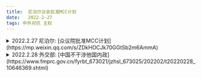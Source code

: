 ```yaml
---
title:  尼泊尔议会批准MCC计划
date:   2022-2-27
tags: 中外对抗 主权
---
```


<details markdown=1><summary markdown='span'>2022.2.27 尼泊尔: [众议院批准MCC计划](https://mp.weixin.qq.com/s/ZDkHOCJk70GGtSb2m6AmmA)</summary>
尼泊尔众议院27日晚间批准了受到众多关注的“[千禧年挑战公司协议](https://www.mcc.gov/where-we-work/program/nepal-compact)”（简称MCC协议）后，有网友发出这样的声音。  
尼泊尔政府早在2017年就与美国签署了MCC协议，协议规定美政府援助5亿美元、尼泊尔政府投入1.3亿美元用于尼国内的基础设施建设。  
但该协议中的部分条款，如规定该协议“优于尼泊尔国内法”、援助款不能用于“违反美国法律或美国政策”、MCC项目美方人员不受尼泊尔法院管辖等，在尼泊尔引发巨大争议，被反对人士称为“不平等条约”。  
因此它在议会迟迟没有通过。

《加德满都邮报》28日报道称，经过各党数周的讨价还价，议会批准了这项极具争议的“美国赠款协议”。  
在批准这份协议的同时，尼泊尔还准备了一个包含12条的“解释性声明”。  
这份声明强调尼宪法效力高于MCC、尼不会因MCC而成为美“印太战略”军事和安全盟友、尼仅在MCC问题上尊重美政策和法律、美方在尼活动受到尼法律约束和监督，等等。  
不难看出，“解释性声明”实际上是对协议部分内容以及美国相关态度的不认可。  
尼泊尔政府称，已将“解释性声明”和MCC协议一起寄给美国千禧年公司总部，要求公司总部认可这份声明，合约才能被执行。  
但问题是，尼政府能够如愿吗？  
情况并不乐观。  
美国驻尼泊尔大使馆在协议通过的第一时间发了[声明](https://np.usembassy.gov/statement-on-parliaments-ratification-of-the-mcc-nepal-compact/)，对尼泊尔议会的最新行动表示赞许，称尼泊尔现在可以努力实施协议了，还表示它对尼泊尔民众意味着“更多就业机会、可靠的电力供应以及更低的运输成本”。  
就是这个大使馆，此前声称MCC协议是“来自美国人民的礼物”。如今协议通过，他们更是把好话说尽。  
但另一方面，就连[尼泊尔媒体](https://twitter.com/NepalNewsEng/status/1498196028251676672)都意识到，对“解释性声明”，美国保持了沉默。  
这意味着什么，不言而喻。  
尼泊尔国内对“解释性声明”则有一些批评。  
《喜马拉雅时报》28日引述尼最大反对党尼共（联合马列）的声明称，“解释性声明没有任何意义。”。  
该党负责人表示，所谓“解释性声明”只是执政联盟为挽救其立场的工具。  
《尼泊尔时报》引述该国宪法专家的评论说：“一个国家没有单方面权利对两国之间达成的协议发表解释性评论”。  
另一家当地语媒体称，“解释性声明”只是一场闹剧，是维护尼泊尔国内各方尊严的伎俩，其目的是要蒙上人们的眼睛。  
虽然部分议员称，如果美不遵守“解释性声明”MCC将自动失效，然而协议通过的时间正好在美国国务院之前给出的“最后期限”的前一天，也很能说明问题。  
清华大学国家战略研究院研究部主任钱峰告诉“补壹刀”，从“解释性声明”本身来看，它可以平衡美方协议的过高要求，也意图平衡民众诉求，但最终它能否能在法律上与MCC协议平行，还要取决于美国方面的态度。  
钱峰认为，美国方面能看到尼泊尔内部政治状况，可能对“解释性声明”有一些吸纳和让步，但全盘接纳的可能性并不大。

这一协议在尼泊尔拉锯了五年，是各政党博弈的重要政治议题，也在舆论、民间激起讨论。其中有支持MCC协议的声音，有人认为这一协议将拉近尼泊尔和美国的关系，让处在中印之间的尼泊尔获得更多战略回旋空间。  
还有人指出，用在基础设施建设方面的5亿美元，确实可以提升尼泊尔的社会发展。  
但从上到下，反对的声音也不少。这几天临近表决，尼泊尔多地发生针对MCC的抗议示威活动。  
28日，尼泊尔五党执政联盟中的民族人民阵线宣布离开执政联盟，以抗议议会不顾民众反对批准MCC协议，该党将在多地举行抗议集会。  
据[报道](https://twitter.com/NepalDailyLive2/status/1498189730260795392)，28日在联邦议会在楼前的街道上出现了一个可疑的高压锅，上面写着“不要MCC协议”。  
这些动向折射了很多尼泊尔人对MCC的态度。  
协议通过后，有网友直接说，尼泊尔不需要MCC，还有人认为政府没有听取民众的意见。  
有[网友](https://twitter.com/TRlVlASUGA/status/1498243562877579266)还说，MCC协议对尼泊尔来说就像一个债务陷阱，唯一受益的将是美国。  
>Mcc is like a debt trap to nepal , the only ones gaining will be usa… cause we all know the aid money will barely go into nepal’s infrastructure but instead to these hungry politicians pocket  

从MCC以往的做派看，尼泊尔社会的这种担心并不多余。中国社会科学院马克思主义研究院副研究员王静认为，它本质上是美国向发展中国家投放战略诱饵，进行政治操弄、经济控制和意识形态诱导的现代帝国主义工具。  
美国国际开发署曾将MCC描绘为美国对外援助史上继“马歇尔计划”和“进步联盟”之后最重要的计划。  
2004年至2019年，MCC与29个国家签订了37项赠款协议。最初设想每年拨款50亿美元，但自2011财年以来，美国国会每年仅拨款9亿美元，且越来越受到受援国的抵制和放弃。  
2016年，美国操纵坦桑尼亚桑给巴尔选举未遂，以终止协议相威胁，而坦桑尼亚时任总统马克富力断然拒绝。  
同一年，美国以侵犯人权为由指责菲律宾总统杜特尔特打击国内毒品犯罪，威胁暂停援助。杜特尔特政府后来退出了第二期援助计划。  
2019年加纳政府拒绝MCC的私有化方案并终止协议。  
而在已经完成协议的国家中，只有极少数国家进行了续约。  
2017年，MCC将目标锁定在两个具有重要战略地位的南亚国家：尼泊尔和斯里兰卡。  
斯里兰卡政府以美国推行“新型帝国主义”以及意欲将斯里兰卡变成“新殖民地”“美国军事基地”为由，拒绝了提议。  
尼泊尔因而成为美国突破的重点。  
如今，尼泊尔议会已经作出了自己的选择。  


事实上，尼泊尔大部分政客很清楚，如今这不仅仅是一份协议，它掺杂了美尼关系等诸多复杂因素。  
即使尼泊尔清楚这份协议对尼泊尔的主权是一个干涉和挑战，它可能也很难继续拖延。  
一方面，从尼泊尔国内看，它有基础设施建设的强烈需求；另一方面，美国一而再、再而三敦促尼泊尔，相关官员不断跑去尼泊尔做工作，对尼来说确实是不小的压力。  
2017年9月，尼泊尔前大会党政府和美国时任副国务卿约翰∙沙利文在美国首都华盛顿签署了协议。  
有观点认为，对尼泊尔来说，与美国妥处关系是一种现实主义选择，它不仅可以从中获取相关资源支持自己的经济发展，还试图借助美国的存在平衡周边大国。  
华盛顿一些政客据此认为，它可以通过MCC协议以及之后的进一步行动绑架尼泊尔，让尼充当实现其战略利益的棋子。还有声音生拉硬扯地说，该协议还会影响中尼关系。  
但这显然是想多了。  
钱峰对“补壹刀”说，通过MCC协议后，虽然说美国影响、干涉尼泊尔的的抓手比以前多了一些，但想要掌控尼泊尔是不可能的，更不可能对中尼关系产生什么影响。  
一来美国的援助就5亿美元，虽然它对尼泊尔重要，但不足以让尼泊尔受控；二来尼泊尔本身身处于中印两大国之间，从本国利益来说，寻找更多的发展支援是一个现实主义选择，美国也只会是其中的一支力量；三来中尼两国山水相连，经济交往频繁，民众的情意也很深，尼泊尔因美国的些许援助就疏远中国，于它自身利益不符。  
当然了，谁都知道美国援助的目的没那么单纯。如果它能稍微真诚点帮尼泊尔发展，当然是好事。但如果它借机对尼泊尔下手，一步步侵蚀其主权，尼泊尔社会肯定也看得清，它也会在国际社会遭到谴责。  
另外，钱峰提醒说，尼泊尔和中国比邻，很长一段时间它都被一些反华势力作为桥头堡和跳板。于中国而言，我们需要警惕，美国借助在尼泊尔的活动对西藏方向搞些小动作。
</details>

<details markdown=1><summary markdown='span'>2022.2.28 外交部: [中国不干涉他国内政](https://www.fmprc.gov.cn/fyrbt_673021/jzhsl_673025/202202/t20220228_10646369.shtml)</summary>

**湖北广播电视台记者：据报道，2月27日尼泊尔议会批准尼同美国“千年挑战计划”协议（MCC），并发布“解释性声明”，强调尼宪法效力高于MCC、尼不会因MCC而成为美“印太战略”军事和安全盟友、尼仅在MCC问题上尊重美政策和法律、美方在尼活动受到尼法律约束和监督等。尼国内对此反应强烈，部分议员称如美不遵守“解释性声明”MCC将自动失效，多地发生针对MCC的抗议示威活动。请问中方有何评论？**

汪文斌：我们注意到尼泊尔议会有关决定和“解释性声明”。中方多次强调，国际发展合作应秉持相互尊重、平等相待原则，充分尊重当事国主权和人民意愿，不能干涉他国内政，不能附加任何政治条件，不能搞“胁迫外交”，也不能为一己私利损害他国主权和利益。  
作为尼泊尔的友好近邻和发展伙伴，中方将一如既往地支持尼人民自主选择发展道路。
</details>